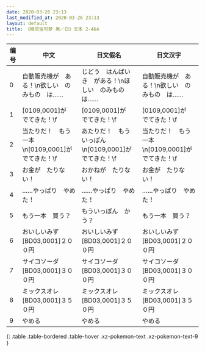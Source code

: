 ```yaml
---
date: 2020-03-26 23:13
last_modified_at: 2020-03-26 23:13
layout: default
title: 《精灵宝可梦 黑／白》文本 2-464
---
```

| 编号 | 中文 | 日文假名 | 日文汉字 |
| ---- | ---- | ---- | --- |
| 0 | 自動販売機が　ある！\n欲しい　のみもの　は…… | じどう　はんばいき　がある！\nほしい　のみもの　は…… | 自動販売機が　ある！\n欲しい　のみもの　は…… |
| 1 | [0109,0001]が　でてきた！\f | [0109,0001]が　でてきた！\f | [0109,0001]が　でてきた！\f |
| 2 | 当たりだ！　もう一本\n[0109,0001]が　でてきた！\f | あたりだ！　もういっぽん\n[0109,0001]が　でてきた！\f | 当たりだ！　もう一本\n[0109,0001]が　でてきた！\f |
| 3 | お金が　たりない！ | おかねが　たりない！ | お金が　たりない！ |
| 4 | ……やっぱり　やめた！ | ……やっぱり　やめた！ | ……やっぱり　やめた！ |
| 5 | もう一本　買う？ | もういっぽん　かう？ | もう一本　買う？ |
| 6 | おいしいみず[BD03,0001]２００円 | おいしいみず[BD03,0001]２００円 | おいしいみず[BD03,0001]２００円 |
| 7 | サイコソーダ[BD03,0001]３００円 | サイコソーダ[BD03,0001]３００円 | サイコソーダ[BD03,0001]３００円 |
| 8 | ミックスオレ[BD03,0001]３５０円 | ミックスオレ[BD03,0001]３５０円 | ミックスオレ[BD03,0001]３５０円 |
| 9 | やめる | やめる | やめる |
{: .table .table-bordered .table-hover .xz-pokemon-text .xz-pokemon-text-9 }